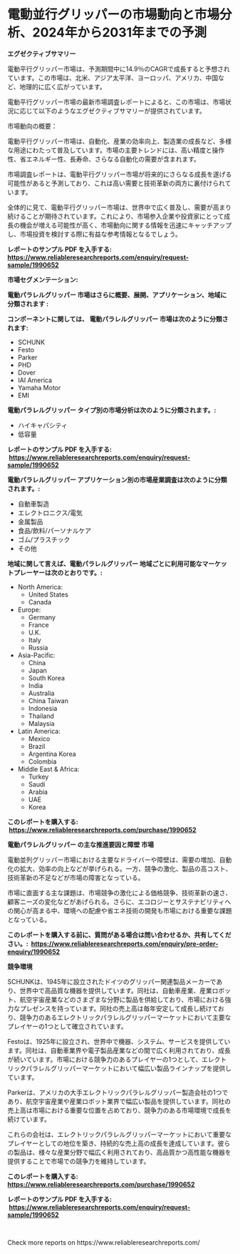 <p><h1>電動並行グリッパーの市場動向と市場分析、2024年から2031年までの予測</h1></p><p><strong>エグゼクティブサマリー</strong></p>
<p><p>電動平行グリッパー市場は、予測期間中に14.9％のCAGRで成長すると予想されています。この市場は、北米、アジア太平洋、ヨーロッパ、アメリカ、中国など、地理的に広く広がっています。</p><p>電動平行グリッパー市場の最新市場調査レポートによると、この市場は、市場状況に応じて以下のようなエグゼクティブサマリーが提供されています。</p><p>市場動向の概要：</p><p>電動平行グリッパー市場は、自動化、産業の効率向上、製造業の成長など、多様な用途にわたって普及しています。市場の主要トレンドには、高い精度と操作性、省エネルギー性、長寿命、さらなる自動化の需要が含まれます。</p><p>市場調査レポートは、電動平行グリッパー市場が将来的にさらなる成長を遂げる可能性があると予測しており、これは高い需要と技術革新の両方に裏付けられています。</p><p>全体的に見て、電動平行グリッパー市場は、世界中で広く普及し、需要が高まり続けることが期待されています。これにより、市場参入企業や投資家にとって成長の機会が増える可能性が高く、市場動向に関する情報を迅速にキャッチアップし、市場投資を検討する際に有益な参考情報となるでしょう。</p></p>
<p><strong>レポートのサンプル PDF を入手する: <a href="https://www.reliableresearchreports.com/enquiry/request-sample/1990652">https://www.reliableresearchreports.com/enquiry/request-sample/1990652</a></strong></p>
<p><strong>市場セグメンテーション:</strong></p>
<p><strong> 電動パラレルグリッパー 市場はさらに概要、展開、アプリケーション、地域に分類されます :</strong></p>
<p><strong>コンポーネントに関しては、 電動パラレルグリッパー 市場は次のように分類されます: &nbsp;</strong></p>
<p><ul><li>SCHUNK</li><li>Festo</li><li>Parker</li><li>PHD</li><li>Dover</li><li>IAI America</li><li>Yamaha Motor</li><li>EMI</li></ul></p>
<p><strong> 電動パラレルグリッパー タイプ別の市場分析は次のように分類されます。:</strong></p>
<p><ul><li>ハイキャパシティ</li><li>低容量</li></ul></p>
<p><strong>レポートのサンプル PDF を入手する: &nbsp;<a href="https://www.reliableresearchreports.com/enquiry/request-sample/1990652">https://www.reliableresearchreports.com/enquiry/request-sample/1990652</a></strong></p>
<p><strong> 電動パラレルグリッパー アプリケーション別の市場産業調査は次のように分類されます。:</strong></p>
<p><ul><li>自動車製造</li><li>エレクトロニクス/電気</li><li>金属製品</li><li>食品/飲料/パーソナルケア</li><li>ゴム/プラスチック</li><li>その他</li></ul></p>
<p><strong>地域に関して言えば、電動パラレルグリッパー 地域ごとに利用可能なマーケットプレーヤーは次のとおりです。:</strong></p>
<p><ul>
    <li>
        North America:
        <ul>
            <li>United States</li>
            <li>Canada</li>
        </ul>
    </li>
    <li>
        Europe:
        <ul>
            <li>Germany</li>
            <li>France</li>
            <li>U.K.</li>
            <li>Italy</li>
            <li>Russia</li>
        </ul>
    </li>
    <li>
        Asia-Pacific:
        <ul>
            <li>China</li>
            <li>Japan</li>
            <li>South Korea</li>
            <li>India</li>
            <li>Australia</li>
            <li>China Taiwan</li>
            <li>Indonesia</li>
            <li>Thailand</li>
            <li>Malaysia</li>
        </ul>
    </li>
    <li>
        Latin America:
        <ul>
            <li>Mexico</li>
            <li>Brazil</li>
            <li>Argentina Korea</li>
            <li>Colombia</li>
        </ul>
    </li>
    <li>
        Middle East & Africa:
        <ul>
            <li>Turkey</li>
            <li>Saudi</li>
            <li>Arabia</li>
            <li>UAE</li>
            <li>Korea</li>
        </ul>
    </li>
    </ul></p>
<p><strong>このレポートを購入する: &nbsp;<a href="https://www.reliableresearchreports.com/purchase/1990652">https://www.reliableresearchreports.com/purchase/1990652</a></strong></p>
<p><strong>電動パラレルグリッパー の主な推進要因と障壁 市場</strong></p>
<p><p>電動並列グリッパー市場における主要なドライバーや障壁は、需要の増加、自動化の拡大、効率の向上などが挙げられる。一方、競争の激化、製品の高コスト、技術革新の不足などが市場の障害となっている。</p><p>市場に直面する主な課題は、市場競争の激化による価格競争、技術革新の速さ、顧客ニーズの変化などがあげられる。さらに、エコロジーとサステナビリティへの関心が高まる中、環境への配慮や省エネ技術の開発も市場における重要な課題となっている。</p></p>
<p><strong>このレポートを購入する前に、質問がある場合は問い合わせるか、共有してください。:&nbsp; <a href="https://www.reliableresearchreports.com/enquiry/pre-order-enquiry/1990652">https://www.reliableresearchreports.com/enquiry/pre-order-enquiry/1990652</a></strong></p>
<p><strong>競争環境</strong></p>
<p><p>SCHUNKは、1945年に設立されたドイツのグリッパー関連製品メーカーであり、世界中で高品質な機器を提供しています。同社は、自動車産業、産業ロボット、航空宇宙産業などのさまざまな分野に製品を供給しており、市場における強力なプレゼンスを持っています。同社の売上高は毎年安定して成長し続けており、競争力のあるエレクトリックパラレルグリッパーマーケットにおいて主要なプレイヤーの1つとして確立されています。</p><p>Festoは、1925年に設立され、世界中で機器、システム、サービスを提供しています。同社は、自動車業界や電子製品産業などの間で広く利用されており、成長が続いています。市場における競争力のあるプレイヤーの1つとして、エレクトリックパラレルグリッパーマーケットにおいて幅広い製品ラインナップを提供しています。</p><p>Parkerは、アメリカの大手エレクトリックパラレルグリッパー製造会社の1つであり、航空宇宙産業や産業ロボット業界で幅広い製品を提供しています。同社の売上高は市場における重要な位置を占めており、競争力のある市場環境で成長を続けています。</p><p>これらの会社は、エレクトリックパラレルグリッパーマーケットにおいて重要なプレイヤーとしての地位を築き、持続的な売上高の成長を達成しています。彼らの製品は、様々な産業分野で幅広く利用されており、高品質かつ高性能な機器を提供することで市場での競争力を維持しています。</p></p>
<p><strong>このレポートを購入する: &nbsp; <a href="https://www.reliableresearchreports.com/purchase/1990652">https://www.reliableresearchreports.com/purchase/1990652</a></strong></p>
<p><strong>レポートのサンプル PDF を入手する: &nbsp;<a href="https://www.reliableresearchreports.com/enquiry/request-sample/1990652">https://www.reliableresearchreports.com/enquiry/request-sample/1990652</a></strong><strong></strong></p>
<p>&nbsp;</p>
<p>Check more reports on https://www.reliableresearchreports.com/</p>